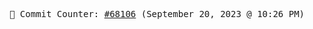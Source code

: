 <p align="center">
    <samp>
        📮 Commit Counter: <a href="https://github.com/Javascript-void0/Javascript-void0/commits/main">#68106</a> (September 20, 2023 @ 10:26 PM)
    </samp>
</p>
